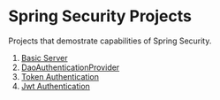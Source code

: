 Spring Security Projects
========================

Projects that demostrate capabilities of Spring Security.

1. [Basic Server](basic-server/README.md)
1. [DaoAuthenticationProvider](basic-server-userdetails-db/README.md)
1. [Token Authentication](token-authentication/README.md)
1. [Jwt Authentication](jwt-authentication/README.md)

